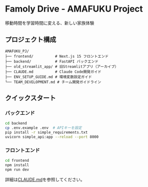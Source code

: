 # Famoly Drive - AMAFUKU Project

移動時間を学習時間に変える、新しい家族体験

## プロジェクト構成

```
AMAFUKU_PJ/
├── frontend/          # Next.js 15 フロントエンド
├── backend/           # FastAPI バックエンド  
├── old_streamlit_app/ # 旧Streamlitアプリ（アーカイブ）
├── CLAUDE.md          # Claude Code開発ガイド
├── ENV_SETUP_GUIDE.md # 環境変数設定ガイド
└── TEAM_DEVELOPMENT.md # チーム開発ガイドライン
```

## クイックスタート

### バックエンド
```bash
cd backend
cp .env.example .env  # APIキーを設定
pip install -r simple_requirements.txt
uvicorn simple_api:app --reload --port 8000
```

### フロントエンド
```bash
cd frontend
npm install
npm run dev
```

詳細は[CLAUDE.md](./CLAUDE.md)を参照してください。